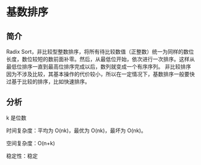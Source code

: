 # 基数排序

## 简介

Radix Sort，非比较型整数排序，将所有待比较数值（正整数）统一为同样的数位长度，数位较短的数前面补零。然后，从最低位开始，依次进行一次排序。这样从最低位排序一直到最高位排序完成以后，数列就变成一个有序序列。
非比较排序因为不涉及比较，其基本操作的代价较小，所以在一定情况下，基数排序一般要快过基于比较的排序，比如快速排序。

## 分析

k 是位数

时间复杂度：平均为 O(nk)，最优为 O(nk)，最坏为 O(nk)。

空间复杂度：O(n+k)

稳定性：稳定
